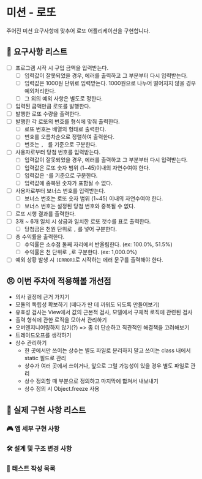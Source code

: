 # 미션 - 로또

주어진 미션 요구사항에 맞추어 로또 어플리케이션을 구현합니다.

## 🤔 요구사항 리스트

- [ ] 프로그램 시작 시 구입 금액을 입력받는다.
  - [ ] 입력값이 잘못되었을 경우, 에러를 출력하고 그 부분부터 다시 입력받는다.
  - [ ] 입력값은 1000원 단위로 입력받는다. 1000원으로 나누어 떨어지지 않을 경우 예외처리한다.
  - [ ] 그 외의 예외 사항은 별도로 정한다.
- [ ] 입력된 금액만큼 로또를 발행한다.
- [ ] 발행한 로또 수량을 출력한다.
- [ ] 발행한 각 로또의 번호를 형식에 맞춰 출력한다.
  - [ ] 로또 번호는 배열의 형태로 출력한다.
  - [ ] 번호를 오름차순으로 정렬하여 출력한다.
  - [ ] 번호는 `, ` 를 기준으로 구분한다.
- [ ] 사용자로부터 당첨 번호를 입력받는다.
  - [ ] 입력값이 잘못되었을 경우, 에러를 출력하고 그 부분부터 다시 입력받는다.
  - [ ] 입력값은 로또 숫자 범위 (1~45)이내의 자연수여야 한다.
  - [ ] 입력값은 `'`를 기준으로 구분한다.
  - [ ] 입력값에 중복된 숫자가 포함될 수 없다.
- [ ] 사용자로부터 보너스 번호를 입력받는다.
  - [ ] 보너스 번호는 로또 숫자 범위 (1~45) 이내의 자연수여야 한다.
  - [ ] 보너스 번호는 설정된 당첨 번호와 중복될 수 없다.
- [ ] 로또 시행 결과를 출력한다.
- [ ] 3개 ~ 6개 일치 시 상금과 일치한 로또 갯수를 표로 출력한다.
  - [ ] 당첨금은 천원 단위로 `,` 를 넣어 구분한다.
- [ ] 총 수익률을 출력한다.
  - [ ] 수익률은 소수점 둘째 자리에서 반올림한다. (ex: 100.0%, 51.5%)
  - [ ] 수익률은 천 단위로 `,`로 구분한다. (ex: 1,000.0%)
- [ ] 예외 상황 발생 시 `[ERROR]`로 시작하는 에러 문구를 출력해야 한다.

## 😠 이번 주차에 적용해볼 개선점

- 의사 결정에 근거 가지기
- 모듈의 독립성 확보하기 (떼다가 딴 데 끼워도 되도록 만들어보기)
- 유효성 검사는 View에서 값의 근본적 검사, 모델에서 구체적 로직에 관련된 검사
- 출력 형식에 관한 로직을 모아서 관리하기
- 오버엔지니어링하지 않기(?) => 좀 더 단순하고 직관적인 해결책을 고려해보기
- 트레이드오프를 생각하기
- 상수 관리하기
  - 한 곳에서만 쓰이는 상수는 별도 파일로 분리하지 말고 쓰이는 class 내에서 static 필드로 관리
  - 상수가 여러 곳에서 쓰이거나, 앞으로 그럴 가능성이 있을 경우 별도 파일로 관리
  - 상수 정의할 때 부분으로 정의하고 마지막에 합쳐서 내보내기
  - 상수 정의 시 Object.freeze 사용

## 🧐 실제 구현 사항 리스트

### 🎮 앱 세부 구현 사항

### 🛠 설계 및 구조 변경 사항

### 📝 테스트 작성 목록
